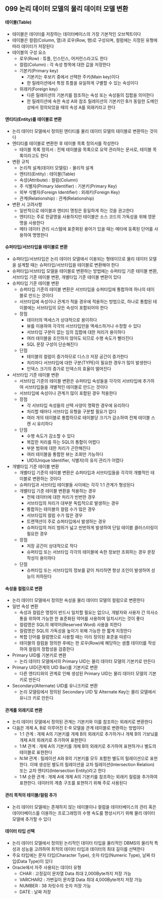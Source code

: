## 099 논리 데이터 모델의 물리 데이터 모델 변환

#### 테이블(Table)

- 테이블은 데이터를 저장하는 데이터베이스의 가장 기본적인 오브젝트이다
- 테이블은 컬럼(Column, 열)과 로우(Row, 행)로 구성되며, 컬럼에는 지정된 유형에 따라 데이터가 저장된다
- 테이블의 구성 요소
  - 로우(Row) : 튜플, 인스턴스, 어커런스라고도 한다
  - 컬럼(Column) : 각 속성 항목에 대한 값을 저장한다
  - 기본키(Primary key)
    - 기본키는 후보키 중에서 선택한 주키(Main key)이다
    - 한 릴레이션에서 특정 튜플을 유일하게 구별할 수 있는 속성이다
  - 외래키(Foreign key)
    - 다른 릴레이션의 기본키를 참조하는 속성 또는 속성들의 집합을 의미한다
    - 한 릴레이션에 속한 속성 A와 참조 릴레이션의 기본키인 B가 동일한 도메인 상에서 정의되었을 때의 속성 A를 외래키라고 한다



#### 엔티티(Entity)를 테이블로 변환

- 논리 데이터 모델에서 정의된 엔티티를 물리 데이터 모델의 테이블로 변환하는 것이다
- 엔티티를 테이블로 변환한 후 테이블 목록 정의서를 작성한다
  - 테이블 목록 정의서 : 전체 테이블을 목록으로 요약 관리하는 문서로, 테이블 목록이라고도 한다
- 변환 규칙
  - 논리적 설계(데이터 모델링) - 물리적 설계
  - 엔티티(Entity) : 테이블(Table)
  - 속성(Attribute) : 컬럼(Column)
  - 주 식별자(Primary Identifier) : 기본키(Primary Key)
  - 외부 식별자(Foreign Identifier) : 외래키(Foreign Key)
  - 관계(Relationship) : 관계(Relationship)
- 변환 시 고려사항
  - 일반적으로 테이블과 엔티티 명칭은 동일하게 하는 것을 권고한다
  - 엔티티는 주로 한글명을 사용하지만 테이블은 소스 코드의 가독성을 위해 영문명을 사용한다
  - 메타 데이터 관리 시스템에 표준화된 용어가 있을 때는 메타에 등록된 단어를 사용하여 명명한다



#### 슈퍼타입/서브타입을 테이블로 변환

- 슈퍼타입/서브타입은 논리 데이터 모델에서 이용되는 형태이므로 물리 데이터 모델을 설계할 때는 슈퍼타입/서브타입을 테이블로 변환해야 한다
- 슈퍼타입/서브타입 모델을 테이블로 변환하는 방법에는 슈퍼타입 기준 테이블 변환, 서브타입 기준 테이블 변환, 개별타입 기준 테이블 변환이 있다
- 슈퍼타입 기준 테이블 변환
  - 슈퍼타입 기준의 테이블 변환은 서브타입을 슈퍼타입에 통합하여 하나의 테이블로 만드는 것이다
  - 서브타입에 속성이나 관계가 적을 경우에 적용하는 방법으로, 하나로 통합된 테이블에는 서브타입의 모든 속성이 포함되어야 한다
  - 장점
    - 데이터의 액세스가 상대적으로 용이하다
    - 뷰를 이용하여 각각의 서브타입만을 액세스하거나 수정할 수 있다
    - 서브타입 구분이 없는 임의 집합에 대한 처리가 용이하다
    - 여러 테이블을 조인하지 않아도 되므로 수행 속도가 빨라진다
    - SQL 문장 구성이 단순해진다
  - 단점
    - 테이블의 컬럼이 증가하므로 디스크 저장 공간이 증가한다
    - 처리마다 서브타입에 대한 구분(TYPE)이 필요한 경우가 많이 발생한다
    - 인덱스 크기의 증가로 인덱스의 효율이 떨어진다
- 서브타입 기준 테이블 변환
  - 서브타입 기준의 테이블 변환은 슈퍼타입 속성들을 각각의 서브타입에 추가하여 서브타입들을 개별적인 테이블로 만드는 것이다
  - 서브타입에 속성이나 관계가 많이 포함된 경우 적용한다
  - 장점
    - 각 서브타입 속성들의 선택 사양이 명확한 경우에 유리하다
    - 처리할 때마다 서브타입 유형을 구분할 필요가 없다
    - 여러 개의 테이블로 통합하므로 테이블당 크기가 감소하여 전체 테이블 스캔 시 유리하다
  - 단점
    - 수행 속도가 감소할 수 있다
    - 복잡한 처리를 하는 SQL의 통합이 어렵다
    - 부분 범위에 대한 처리가 곤란해진다
    - 여러 테이블을 통합한 뷰는 조회만 가능하다
    - UID(Unique Identifier, 식별자)의 유지 관리가 어렵다
- 개별타입 기준 테이블 변환
  - 개별타입 기준의 테이블 변환은 슈퍼타입과 서브타입들을 각각의 개별적인 테이블로 변환하는 것이다
  - 슈퍼타입과 서브타입 테이블들 사이에는 각각 1:1 관계가 형성된다
  - 개별타입 기준 테이블 변환을 적용하는 경우
    - 전체 데이터에 대한 처리가 빈번한 경우
    - 서브타입의 처리가 대부분 독립적으로 발생하는 경우
    - 통합하는 테이블의 컬럼 수가 많은 경우
    - 서브타입의 컬럼 수가 많은 경우
    - 트랜잭션이 주로 슈퍼타입에서 발생하는 경우
    - 슈퍼타입의 처리 범위가 넓고 빈번하게 발생하여 단일 테이블 클러스터링이 필요한 경우
  - 장점
    - 저장 공간이 상대적으로 작다
    - 슈퍼타입 또는 서브타입 각각의 테이블에 속한 정보만 조회하는 경우 문장 작성이 용이하다
  - 단점
    - 슈퍼타입 또는 서브타입의 정보를 같이 처리하면 항상 조인이 발생하여 성능이 저하된다



#### 속성을 컬럼으로 변환

- 논리 데이터 모델에서 정의한 속성을 물리 데이터 모델의 컬럼으로 변환한다
- 일반 속성 변환
  - 속성과 컬럼은 명칭이 반드시 일치할 필요는 없으나, 개발자와 사용자 간 의사소통을 위하여 가능한 한 표준화된 약어를 사용하여 일치시키는 것이 좋다
  - 컬럼명은 SQL의 예약어(Reserved Word) 사용을 피한다
  - 컬럼명은 SQL의 가독성을 높이기 위해 가능한 한 짧게 지정한다
  - 복합 단어를 컬럼명으로 사용할 때는 미리 정의된 표준을 따른다
  - 테이블의 컬럼을 정의한 후에는 한 로우(Row)에 해당하는 샘플 데이터를 작성하여 컬럼의 정합성을 검증한다
- Primary UID를 기본키로 변환
  - 논리 데이터 모델에서의 Primary UID는 물리 데이터 모델의 기본키로 만든다
- Primary UID(관계의 UID Bar)를 기본키로 변환
  - 다른 엔티티와의 관계로 인해 생성된 Primary UID는 물리 데이터 모델의 기본키로 만든다
- Secondary(Alternate) UID를 유니크키로 변환
  - 논리 모델링에서 정의된 Secondary UID 및 Alternate Key는 물리 모델에서 유니크 키로 만든다



#### 관계를 외래키로 변환

- 논리 데이터 모델에서 정의된 관계는 기본키와 이를 참조하는 외래키로 변환한다
- 다음은 개체 A, B로 이루어진 E-R 모델을 관계 테이블로 변환하는 방법이다
  - 1:1 관계 : 개체 A의 기본키를 개체 B의 외래키로 추가하거나 개체 B의 기보닠를 개체 A의 외래키로 추가하여 표현한다
  - 1:M 관계 : 개체 A의 기본키를 개체 B의 외래키로 추가하여 표현하거나 별도의 테이블로 표현한다
  - N:M 관계 : 릴레이션 A와 B의 기본키를 모두 포함한 별도의 릴레이션으로 표현한다. 이때 생성된 별도의 릴레이션을 교차 릴레이션(Intersection Relation) 또는 교차 엔티티(Intersection Entity)라고 한다
  - 1:M 순환 관계 : 개체 A에 개체 A의 기본키를 참조하는 외래키 컬럼을 추가하여 표현한다. 데이터의 계층 구조를 표현하기 위해 주로 사용된다



#### 관리 목적의 테이블/컬럼 추가

- 논리 데이터 모델에는 존재하지 않는 테이블이나 컬럼을 데이터베이스의 관리 혹은 데이터베이스를 이용하는 프로그래밍의 수행 속도를 향상시키기 위해 물리 데이터 모델에 추가할 수 있다



#### 데이터 타입 선택

- 논리 데이터 모델에서 정의된 논리적인 데이터 타입을 물리적인 DBMS의 물리적 특성과 성능을 고려하여 최적의 데이터 타입과 데이터의 최대 길이를 선택한다
- 주요 타입에는 문자 타입(Character Type), 숫자 타입(Numeric Type), 날짜 타입(Data Type)이 있다
- Oracle에서 자주 사용되는 데이터 유형
  - CHAR : 고정길이 문자열 Data 최대 2,000Byte까지 저장 가능
  - VARCHAR2 : 가변길이 문자열 Data 최대 4,000Byte까지 저장 가능
  - NUMBER : 38 자릿수의 숫자 저장 가능
  - DATE : 날짜 저장